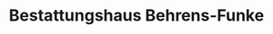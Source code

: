 ---
title: "Bestattungshaus Behrens-Funke"
url: /bad-zwischenahn/bestattungshaus-behrens-funke/
shop: Bestattungen
---